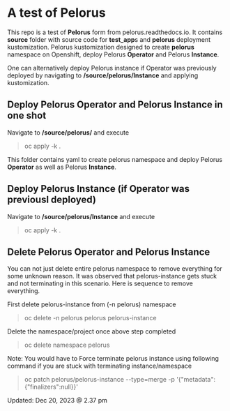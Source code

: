 # A test of Pelorus
This repo is a test of **Pelorus** form  from pelorus.readthedocs.io.
It contains **source** folder with source code for **test_app**s and **pelorus** deployment kustomization.
Pelorus kustomization designed to create **pelorus** namespace on Openshift, deploy Pelorus **Operator** and Pelorus **Instance**.

One can alternatively deploy Pelorus instance if Operator was previously deployed by navigating to **/source/pelorus/Instance** and applying kustomization.

## Deploy Pelorus Operator and Pelorus Instance in one shot
Navigate to **/source/pelorus/** and execute
> oc apply -k .

This folder contains yaml to create pelorus namespace and deploy Pelorus **Operator** as well as Pelorus **Instance**.

## Deploy Pelorus Instance (if Operator was previousl deployed)
Navigate to **/source/pelorus/Instance** and execute
> oc apply -k .

## Delete Pelorus Operator and Pelorus Instance
You can not just delete entire pelorus namespace to remove everything for some unknown reason.
It was observed that pelorus-instance gets stuck and not terminating in this scenario.
Here is sequence to remove everything.

First delete pelorus-instance from (-n pelorus) namespace
> oc delete -n pelorus pelorus pelorus-instance

Delete the namespace/project once above step completed
> oc delete namespace pelorus

Note:
You would have to Force terminate pelorus instance using following command if you are stuck with terminating instance/namespace
> oc patch pelorus/pelorus-instance --type=merge -p '{\"metadata\": {\"finalizers\":null}}'

Updated: Dec 20, 2023 @ 2.37 pm
